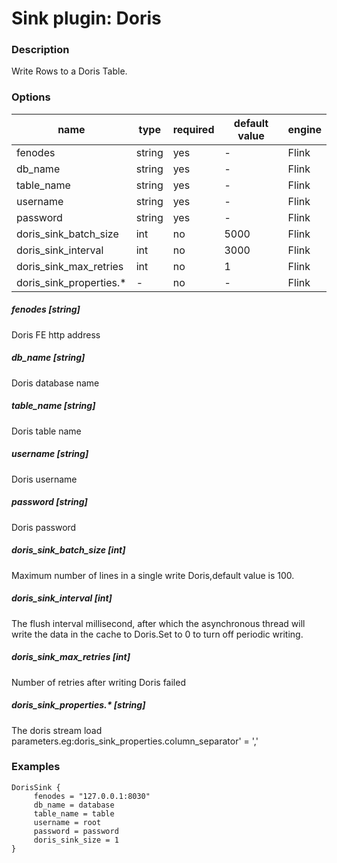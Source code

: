# Sink plugin: Doris

### Description

Write Rows to a Doris Table.

### Options

| name | type | required | default value | engine |
| --- | --- | --- | --- | --- |
| fenodes | string | yes | - | Flink |
| db_name | string | yes | - | Flink |
| table_name | string | yes | - | Flink |
| username	 | string | yes | - | Flink |
| password	 | string | yes | - | Flink |
| doris_sink_batch_size	 | int | no |  5000 | Flink |
| doris_sink_interval	 | int | no |3000 | Flink |
| doris_sink_max_retries	 | int | no | 1 | Flink |
| doris_sink_properties.*	 | - | no | - | Flink |

##### fenodes [string]

Doris FE http address

##### db_name [string]

Doris database name

##### table_name [string]

Doris table name

##### username [string]

Doris username

##### password [string]

Doris password

##### doris_sink_batch_size [int]

Maximum number of lines in a single write Doris,default value is 100.

##### doris_sink_interval [int]

The flush interval millisecond, after which the asynchronous thread will write the data in the cache to Doris.Set to 0 to turn off periodic writing.

##### doris_sink_max_retries [int]

Number of retries after writing Doris failed

##### doris_sink_properties.* [string]

The doris stream load parameters.eg:doris_sink_properties.column_separator' = ','


### Examples

```
DorisSink {
	 fenodes = "127.0.0.1:8030"
     db_name = database
	 table_name = table
	 username = root
	 password = password
	 doris_sink_size = 1
}
```
